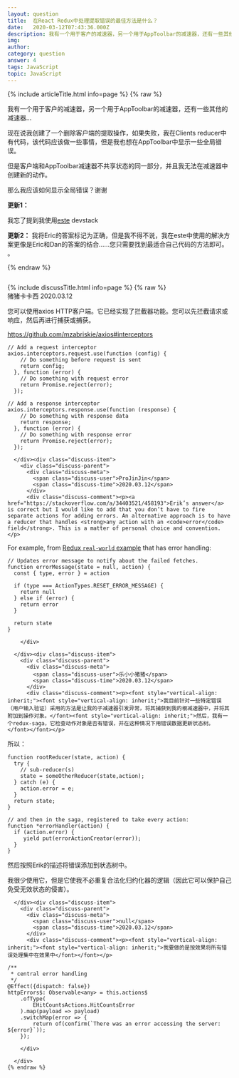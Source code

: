 ```yaml
---
layout: question
title:  在React Redux中处理提取错误的最佳方法是什么？
date:   2020-03-12T07:43:36.000Z
description: 我有一个用于客户的减速器，另一个用于AppToolbar的减速器，还有一些其他的减速器...现在说我创建了一个删除客户端的提取操作，如果失败，我在Cl...
img: 
author: 
category: question
answer: 4
tags: JavaScript
topic: JavaScript
---
```

<div class="article-root">
  <div class="article">
    {% include articleTitle.html info=page %}
    {% raw %}
    <div class="article-content"><p><font style="vertical-align: inherit;"><font style="vertical-align: inherit;">我有一个用于客户的减速器，另一个用于AppToolbar的减速器，还有一些其他的减速器...</font></font></p>

<p><font style="vertical-align: inherit;"><font style="vertical-align: inherit;">现在说我创建了一个删除客户端的提取操作，如果失败，我在Clients reducer中有代码，该代码应该做一些事情，但是我也想在AppToolbar中显示一些全局错误。</font></font></p>

<p><font style="vertical-align: inherit;"><font style="vertical-align: inherit;">但是客户端和AppToolbar减速器不共享状态的同一部分，并且我无法在减速器中创建新的动作。</font></font></p>

<p><font style="vertical-align: inherit;"><font style="vertical-align: inherit;">那么我应该如何显示全局错误？</font><font style="vertical-align: inherit;">谢谢</font></font></p>

<p><strong><font style="vertical-align: inherit;"><font style="vertical-align: inherit;">更新1：</font></font></strong></p>

<p><font style="vertical-align: inherit;"><font style="vertical-align: inherit;">我忘了提到我使用</font></font><a href="https://github.com/este/este" rel="noreferrer"><font style="vertical-align: inherit;"><font style="vertical-align: inherit;">este</font></font></a><font style="vertical-align: inherit;"><font style="vertical-align: inherit;"> devstack</font></font></p>

<p><strong><font style="vertical-align: inherit;"><font style="vertical-align: inherit;">更新2：</font></font></strong><font style="vertical-align: inherit;"><font style="vertical-align: inherit;"> 
我将Eric的答案标记为正确，但是我不得不说，我在este中使用的解决方案更像是Eric和Dan的答案的结合……您只需要找到最适合自己代码的方法即可。 。</font></font></p></div>
    {% endraw %}
  </div>
  <p style="height: 0;width:0;overflow: hidden;"> 第1078篇《在React Redux中处理提取错误的最佳方法是什么？》来自Winter(https://github.com/aiyld/aiyld.github.io)的站点</p>
  <div class="discuss-wrapper">
    {% include discussTitle.html info=page %}
    {% raw %}
    <div class="discuss-item">
        <div class="discuss-parent">
          <div class="discuss-meta">
            <span class="discuss-user">猪猪卡卡西</span>
            <span class="discuss-time">2020.03.12</span>
          </div>
          <div class="discuss-comment"><p><font style="vertical-align: inherit;"><font style="vertical-align: inherit;">您可以使用axios HTTP客户端。</font><font style="vertical-align: inherit;">它已经实现了拦截器功能。</font><font style="vertical-align: inherit;">您可以先拦截请求或响应，然后再进行捕获或捕获。</font></font></p>

<p><a href="https://github.com/mzabriskie/axios#interceptors" rel="nofollow noreferrer"><font style="vertical-align: inherit;"><font style="vertical-align: inherit;">https://github.com/mzabriskie/axios#interceptors</font></font></a></p>

<p></p><div class="snippet" data-lang="js" data-hide="false" data-console="true" data-babel="false">
<div class="snippet-code">
<pre class="snippet-code-js lang-js prettyprint-override"><code>// Add a request interceptor<font></font>
axios.interceptors.request.use(function (config) {<font></font>
    // Do something before request is sent<font></font>
    return config;<font></font>
  }, function (error) {<font></font>
    // Do something with request error<font></font>
    return Promise.reject(error);<font></font>
  });<font></font>
<font></font>
// Add a response interceptor<font></font>
axios.interceptors.response.use(function (response) {<font></font>
    // Do something with response data<font></font>
    return response;<font></font>
  }, function (error) {<font></font>
    // Do something with response error<font></font>
    return Promise.reject(error);<font></font>
  });</code></pre>
</div>
</div>
<p></p></div>
        </div>
        
      </div><div class="discuss-item">
        <div class="discuss-parent">
          <div class="discuss-meta">
            <span class="discuss-user">ProJinJin</span>
            <span class="discuss-time">2020.03.12</span>
          </div>
          <div class="discuss-comment"><p><a href="https://stackoverflow.com/a/34403521/458193">Erik’s answer</a> is correct but I would like to add that you don’t have to fire separate actions for adding errors. An alternative approach is to have a reducer that handles <strong>any action with an <code>error</code> field</strong>. This is a matter of personal choice and convention.</p>

<p>For example, from <a href="https://github.com/reactjs/redux/blob/master/examples/real-world/src/reducers/index.js#L16-L27" rel="noreferrer">Redux <code>real-world</code> example</a> that has error handling:</p>

<pre><code>// Updates error message to notify about the failed fetches.<font></font>
function errorMessage(state = null, action) {<font></font>
  const { type, error } = action<font></font>
<font></font>
  if (type === ActionTypes.RESET_ERROR_MESSAGE) {<font></font>
    return null<font></font>
  } else if (error) {<font></font>
    return error<font></font>
  }<font></font>
<font></font>
  return state<font></font>
}<font></font>
</code></pre></div>
        </div>
        
      </div><div class="discuss-item">
        <div class="discuss-parent">
          <div class="discuss-meta">
            <span class="discuss-user">乐小小猪猪</span>
            <span class="discuss-time">2020.03.12</span>
          </div>
          <div class="discuss-comment"><p><font style="vertical-align: inherit;"><font style="vertical-align: inherit;">我目前针对一些特定错误（用户输入验证）采用的方法是让我的子减速器引发异常，将其捕获到我的根减速器中，并将其附加到操作对象。</font><font style="vertical-align: inherit;">然后，我有一个redux-saga，它检查动作对象是否有错误，并在这种情况下用错误数据更新状态树。</font></font></p>

<p><font style="vertical-align: inherit;"><font style="vertical-align: inherit;">所以：</font></font></p>

<pre><code>function rootReducer(state, action) {<font></font>
  try {<font></font>
    // sub-reducer(s)<font></font>
    state = someOtherReducer(state,action);<font></font>
  } catch (e) {<font></font>
    action.error = e;<font></font>
  }<font></font>
  return state;<font></font>
}<font></font>
<font></font>
// and then in the saga, registered to take every action:<font></font>
function *errorHandler(action) {<font></font>
  if (action.error) {<font></font>
     yield put(errorActionCreator(error));<font></font>
  }<font></font>
}<font></font>
</code></pre>

<p><font style="vertical-align: inherit;"><font style="vertical-align: inherit;">然后按照Erik的描述将错误添加到状态树中。</font></font></p>

<p><font style="vertical-align: inherit;"><font style="vertical-align: inherit;">我很少使用它，但是它使我不必重复合法化归约化器的逻辑（因此它可以保护自己免受无效状态的侵害）。</font></font></p></div>
        </div>
        
      </div><div class="discuss-item">
        <div class="discuss-parent">
          <div class="discuss-meta">
            <span class="discuss-user">null</span>
            <span class="discuss-time">2020.03.12</span>
          </div>
          <div class="discuss-comment"><p><font style="vertical-align: inherit;"><font style="vertical-align: inherit;">我要做的是按效果将所有错误处理集中在效果中</font></font></p>

<pre><code>/**<font></font>
 * central error handling<font></font>
 */<font></font>
@Effect({dispatch: false})<font></font>
httpErrors$: Observable&lt;any&gt; = this.actions$<font></font>
    .ofType(<font></font>
        EHitCountsActions.HitCountsError<font></font>
    ).map(payload =&gt; payload)<font></font>
    .switchMap(error =&gt; {<font></font>
        return of(confirm(`There was an error accessing the server: ${error}`));<font></font>
    });<font></font>
</code></pre></div>
        </div>
        
      </div>
    {% endraw %}
  </div>
<div>
